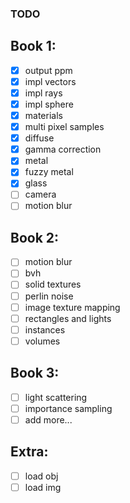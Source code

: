 ### TODO

## Book 1:
- [x] output ppm
- [x] impl vectors
- [x] impl rays
- [x] impl sphere
- [x] materials
- [x] multi pixel samples
- [x] diffuse
- [x] gamma correction
- [x] metal
- [x] fuzzy metal
- [x] glass
- [ ] camera
- [ ] motion blur

## Book 2:
- [ ] motion blur
- [ ] bvh
- [ ] solid textures 
- [ ] perlin noise
- [ ] image texture mapping
- [ ] rectangles and lights
- [ ] instances
- [ ] volumes

## Book 3:
- [ ] light scattering
- [ ] importance sampling
- [ ] add more...

## Extra:
- [ ] load obj
- [ ] load img